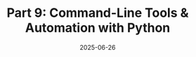 ---
title: "Part 9: Command-Line Tools & Automation with Python"
date: 2025-06-26
slug: python-command-line-automation
description: "Build command-line interfaces with argparse, create installable CLI tools, automate file operations, control GUI applications, and develop practical automation projects."
tags: ["python", "cli", "argparse", "automation", "pyautogui", "os", "shutil", "scripting"]
categories: ["Python Series"]
series: ["Python Mastery"]
series_order: 10
showToc: true
TocOpen: false
draft: false
#weight: 9
#cover:
    #image: "images/python-series/part9-cover.jpg"
    #alt: "Python Automation"
    #caption: "Building command-line tools and automating tasks"
    #relative: false
--- 